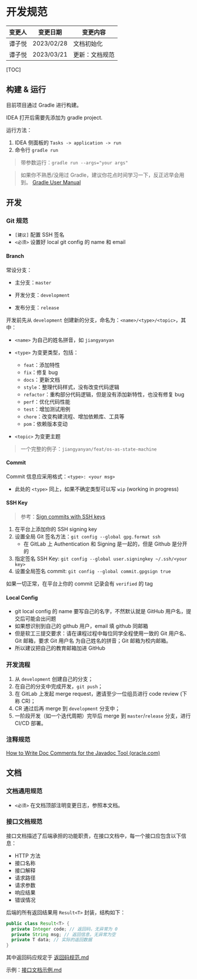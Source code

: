 # 开发规范

| 变更人 | 变更日期   | 变更内容       |
| ------ | ---------- | -------------- |
| 谭子悦 | 2023/02/28 | 文档初始化     |
| 谭子悦 | 2023/03/21 | 更新：文档规范 |

[TOC]

## 构建 & 运行

目前项目通过 Gradle 进行构建。

IDEA 打开后需要先添加为 gradle project.

运行方法：

1. IDEA 侧面板的 `Tasks -> application -> run`
2. 命令行 `gradle run`

> 带参数运行：`gradle run --args="your args"`

> 如果你不熟悉/没用过 Gradle，建议你花点时间学习一下，反正迟早会用到。
> [Gradle User Manual](https://docs.gradle.org/current/userguide/userguide.html)

## 开发

### Git 规范

- `[建议]` 配置 SSH 签名
- `<必须>` 设置好 local git config 的 name 和 email

#### Branch

常设分支：

- 主分支：`master`
- 开发分支：`development`

- 发布分支：`release`

开发前先从 `development` 创建新的分支，命名为：`<name>/<type>/<topic>`，其中：

- `<name>` 为自己的姓名拼音，如 `jiangyanyan`
- `<type>` 为变更类型，包括：

  - `feat`：添加特性
  - `fix`：修复 bug
  - `docs`：更新文档
  - `style`：整理代码样式，没有改变代码逻辑
  - `refactor`：重构部分代码逻辑，但是没有添加新特性，也没有修复 bug
  - `perf`：优化代码性能
  - `test`：增加测试用例
  - `chore`：改变构建流程、增加依赖库、工具等
  - `pom`：依赖版本变动

- `<topic>` 为变更主题

> 一个完整的例子：`jiangyanyan/feat/os-as-state-machine`

#### Commit

Commit 信息应采用格式：`<type>: <your msg>`

- 此处的 `<type>` 同上，如果不确定类型可以写 `wip` (working in progress)

#### SSH Key

> 参考：[Sign commits with SSH keys](https://docs.gitlab.com/ee/user/project/repository/ssh_signed_commits/)

1. 在平台上添加你的 SSH signing key
2. 设置全局 Git 签名方法：`git config --global gpg.format ssh`
   - 在 GitLab 上 Authentication 和 Signing 是一起的，但是 Github 是分开的
3. 指定签名 SSH Key: `git config --global user.signingkey ~/.ssh/<your key>`
4. 设置全局签名 commit: `git config --global commit.gpgsign true`

如果一切正常，在平台上你的 commit 记录会有 `verified` 的 tag

#### Local Config

- git local config 的 name 要写自己的名字，不然默认就是 GitHub 用户名，提交后可能会出问题
- 如果想识别到自己的 github 用户，email 填 github 同邮箱
- 但是软工三提交要求：请在课程过程中每位同学全程使用一致的 Git 用户名、Git 邮箱，要求 Git 用户名 为自己姓名的拼音；Git 邮箱为校内邮箱。
- 所以建议把自己的教育邮箱加进 GitHub

### 开发流程

1. 从 `development` 创建自己的分支；
2. 在自己的分支中完成开发，`git push`；
3. 在 GitLab 上发起 merge request，邀请至少一位组员进行 code review (下称 CR)；
4. CR 通过后再 merge 到 `development` 分支中；
5. 一阶段开发（如一个迭代周期）完毕后 merge 到 `master`/`release` 分支，进行 CI/CD 部署。

### 注释规范

[How to Write Doc Comments for the Javadoc Tool (oracle.com)](https://www.oracle.com/technical-resources/articles/java/javadoc-tool.html)

## 文档

### 文档通用规范

- `<必须>` 在文档顶部注明变更日志，参照本文档。

### 接口文档规范

接口文档描述了后端承担的功能职责，在接口文档中，每一个接口应包含以下信息：

- HTTP 方法
- 接口名称
- 接口解释
- 请求路径
- 请求参数
- 响应结果
- 错误情况

后端的所有返回结果用 `Result<T>` 封装，结构如下：

```java
public class Result<T> {
  private Integer code; // 返回码，无异常为 0
  private String msg; // 返回信息，无异常为空
  private T data; // 实际的返回数据
}
```

其中返回码应规定于 [返回码规范.md](迭代二/项目文档/接口文档/返回码规范.md) 

示例：[接口文档示例.md](迭代二/项目文档/接口文档/接口文档示例.md) 
